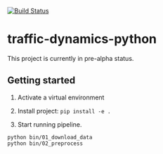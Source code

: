 [![Build Status](https://travis-ci.org/codeformuenster/traffic-dynamics-python.svg?branch=master)](https://travis-ci.org/codeformuenster/traffic-dynamics-python)

# traffic-dynamics-python

This project is currently in pre-alpha status.

## Getting started

1. Activate a virtual environment

2. Install project: ```pip install -e .```

3. Start running pipeline.
```
python bin/01_download_data
python bin/02_preprocess
```
